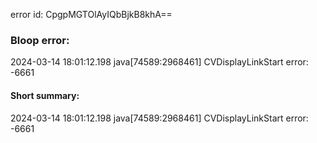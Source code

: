 error id: CpgpMGTOlAyIQbBjkB8khA==
### Bloop error:

2024-03-14 18:01:12.198 java[74589:2968461] CVDisplayLinkStart error: -6661
#### Short summary: 

2024-03-14 18:01:12.198 java[74589:2968461] CVDisplayLinkStart error: -6661